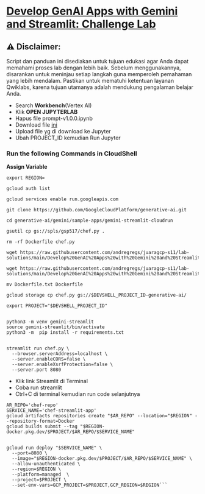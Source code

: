 # [Develop GenAI Apps with Gemini and Streamlit: Challenge Lab](https://www.cloudskillsboost.google/course_templates/978/labs/488168)

## ⚠️ **Disclaimer:**
Script dan panduan ini disediakan untuk tujuan edukasi agar Anda dapat memahami proses lab dengan lebih baik. Sebelum menggunakannya, disarankan untuk meninjau setiap langkah guna memperoleh pemahaman yang lebih mendalam. Pastikan untuk mematuhi ketentuan layanan Qwiklabs, karena tujuan utamanya adalah mendukung pengalaman belajar Anda.


* Search **Workbench**(Vertex AI)
* Klik **OPEN JUPYTERLAB**
* Hapus file prompt-v1.0.0.ipynb
* Download file [ini](https://github.com/andregregs/juaragcp-s11/blob/main/lab-solutions/Develop%20GenAI%20Apps%20with%20Gemini%20and%20Streamlit%20Challenge%20Lab/prompt-v1.0.0.ipynb)
* Upload file yg di download ke Jupyter
* Ubah PROJECT_ID kemudian Run Jupyter

### Run the following Commands in CloudShell

**Assign Variable**
```
export REGION=
```

```
gcloud auth list

gcloud services enable run.googleapis.com

git clone https://github.com/GoogleCloudPlatform/generative-ai.git

cd generative-ai/gemini/sample-apps/gemini-streamlit-cloudrun

gsutil cp gs://spls/gsp517/chef.py .

rm -rf Dockerfile chef.py

wget https://raw.githubusercontent.com/andregregs/juaragcp-s11/lab-solutions/main/Develop%20GenAI%20Apps%20with%20Gemini%20and%20Streamlit%20Challenge%20Lab/chef.py

wget https://raw.githubusercontent.com/andregregs/juaragcp-s11/lab-solutions/main/Develop%20GenAI%20Apps%20with%20Gemini%20and%20Streamlit%20Challenge%20Lab/Dockerfile.txt

mv Dockerfile.txt Dockerfile

gcloud storage cp chef.py gs://$DEVSHELL_PROJECT_ID-generative-ai/

export PROJECT="$DEVSHELL_PROJECT_ID"


python3 -m venv gemini-streamlit
source gemini-streamlit/bin/activate
python3 -m  pip install -r requirements.txt


streamlit run chef.py \
  --browser.serverAddress=localhost \
  --server.enableCORS=false \
  --server.enableXsrfProtection=false \
  --server.port 8080
```

* Klik link Streamlit di Terminal
* Coba run streamlit
* Ctrl+C di terminal kemudian run code selanjutnya

```
AR_REPO='chef-repo'
SERVICE_NAME='chef-streamlit-app' 
gcloud artifacts repositories create "$AR_REPO" --location="$REGION" --repository-format=Docker
gcloud builds submit --tag "$REGION-docker.pkg.dev/$PROJECT/$AR_REPO/$SERVICE_NAME"


gcloud run deploy "$SERVICE_NAME" \
  --port=8080 \
  --image="$REGION-docker.pkg.dev/$PROJECT/$AR_REPO/$SERVICE_NAME" \
  --allow-unauthenticated \
  --region=$REGION \
  --platform=managed  \
  --project=$PROJECT \
  --set-env-vars=GCP_PROJECT=$PROJECT,GCP_REGION=$REGION```

